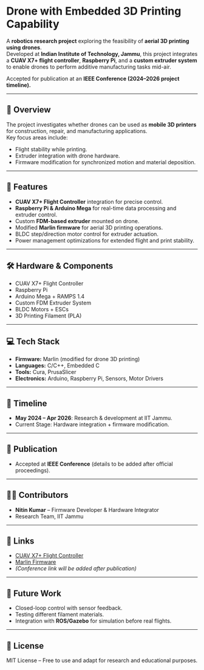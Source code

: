 # Drone with Embedded 3D Printing Capability

A **robotics research project** exploring the feasibility of **aerial 3D printing using drones**.  
Developed at **Indian Institute of Technology, Jammu**, this project integrates a **CUAV X7+ flight controller**, **Raspberry Pi**, and a **custom extruder system** to enable drones to perform additive manufacturing tasks mid-air.  

Accepted for publication at an **IEEE Conference (2024–2026 project timeline).**

---

## 🚀 Overview
The project investigates whether drones can be used as **mobile 3D printers** for construction, repair, and manufacturing applications.  
Key focus areas include:  
- Flight stability while printing.  
- Extruder integration with drone hardware.  
- Firmware modification for synchronized motion and material deposition.  

---

## 🔧 Features
- **CUAV X7+ Flight Controller** integration for precise control.  
- **Raspberry Pi & Arduino Mega** for real-time data processing and extruder control.  
- Custom **FDM-based extruder** mounted on drone.  
- Modified **Marlin firmware** for aerial 3D printing operations.  
- BLDC step/direction motor control for extruder actuation.  
- Power management optimizations for extended flight and print stability.  

---

## 🛠️ Hardware & Components
- CUAV X7+ Flight Controller  
- Raspberry Pi  
- Arduino Mega + RAMPS 1.4  
- Custom FDM Extruder System  
- BLDC Motors + ESCs  
- 3D Printing Filament (PLA)  

---

## 💻 Tech Stack
- **Firmware:** Marlin (modified for drone 3D printing)  
- **Languages:** C/C++, Embedded C  
- **Tools:** Cura, PrusaSlicer  
- **Electronics:** Arduino, Raspberry Pi, Sensors, Motor Drivers  

---

## 📅 Timeline
- **May 2024 – Apr 2026**: Research & development at IIT Jammu.  
- Current Stage: Hardware integration + firmware modification.  

---

## 📖 Publication
- Accepted at **IEEE Conference** (details to be added after official proceedings).  

---

## 👨‍💻 Contributors
- **Nitin Kumar** – Firmware Developer & Hardware Integrator  
- Research Team, IIT Jammu  

---

## 🔗 Links
- [CUAV X7+ Flight Controller](https://doc.cuav.net/x7plus/)  
- [Marlin Firmware](https://marlinfw.org/)  
- *(Conference link will be added after publication)*  

---

## 📌 Future Work
- Closed-loop control with sensor feedback.  
- Testing different filament materials.  
- Integration with **ROS/Gazebo** for simulation before real flights.  

---

## 📜 License
MIT License – Free to use and adapt for research and educational purposes.  
